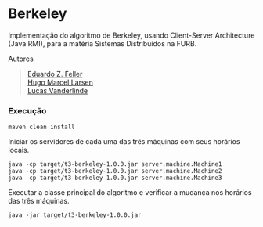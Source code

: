 # Berkeley

Implementação do algoritmo de Berkeley, usando Client-Server Architecture (Java RMI), para a matéria Sistemas Distribuídos na FURB.

Autores
> [Eduardo Z. Feller](https://github.com/eduardofz12) <br>
> [Hugo Marcel Larsen](https://github.com/HMLarsen) <br>
> [Lucas Vanderlinde](https://github.com/LucasVander) <br>

### Execução

```
maven clean install
```

Iniciar os servidores de cada uma das três máquinas com seus horários locais.

```
java -cp target/t3-berkeley-1.0.0.jar server.machine.Machine1
java -cp target/t3-berkeley-1.0.0.jar server.machine.Machine2
java -cp target/t3-berkeley-1.0.0.jar server.machine.Machine3
```

Executar a classe principal do algoritmo e verificar a mudança nos horários das três máquinas.

```
java -jar target/t3-berkeley-1.0.0.jar
```
